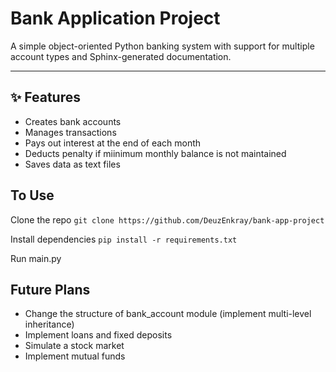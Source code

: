 # Bank Application Project

A simple object-oriented Python banking system with support for multiple account types and Sphinx-generated documentation.

---

## ✨ Features

- Creates bank accounts
- Manages transactions
- Pays out interest at the end of each month
- Deducts penalty if miinimum monthly balance is not maintained
- Saves data as text files

## To Use

Clone the repo
```git clone https://github.com/DeuzEnkray/bank-app-project```

Install dependencies
```pip install -r requirements.txt```

Run main.py

## Future Plans
- Change the structure of bank_account module (implement multi-level inheritance)
- Implement loans and fixed deposits
- Simulate a stock market
- Implement mutual funds
